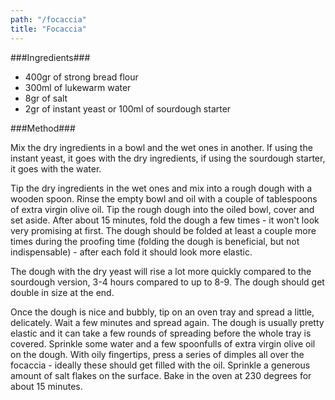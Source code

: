 ```yaml
---
path: "/focaccia"
title: "Focaccia"
---
```


###Ingredients###

- 400gr of strong bread flour 
- 300ml of lukewarm water
- 8gr of salt 
- 2gr of instant yeast or 100ml of sourdough starter

###Method###

Mix the dry ingredients in a bowl and the wet ones in another. If using the instant yeast, it goes with the dry ingredients, if using the sourdough starter, it goes with the water.

Tip the dry ingredients in the wet ones and mix into a rough dough with a wooden spoon. Rinse the empty bowl and oil with a couple of tablespoons of extra virgin olive oil.
Tip the rough dough into the oiled bowl, cover and set aside.
After about 15 minutes, fold the dough a few times - it won't look very promising at first. The dough should be folded at least a couple more times during the proofing time (folding the dough is beneficial, but not indispensable) - after each fold it should look more elastic. 

The dough with the dry yeast will rise a lot more quickly compared to the sourdough version, 3-4 hours compared to up to 8-9. The dough should get double in size at the end.

Once the dough is nice and bubbly, tip on an oven tray and spread a little, delicately. Wait a few minutes and spread again. The dough is usually pretty elastic and it can take a few rounds of spreading before the whole tray is covered. Sprinkle some water and a few spoonfulls of extra virgin olive oil on the dough. With oily fingertips, press a series of dimples all over the focaccia - ideally these should get filled with the oil. Sprinkle a generous amount of salt flakes on the surface.
Bake in the oven at 230 degrees for about 15 minutes.
